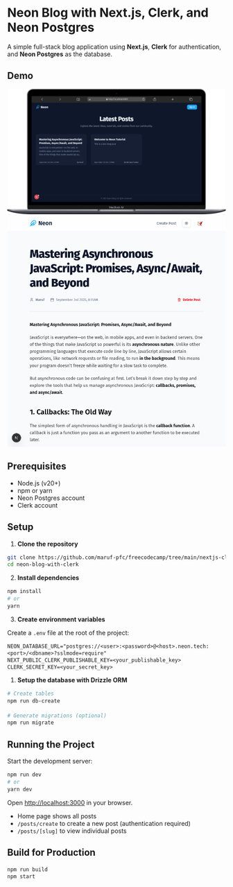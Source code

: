 # Neon Blog with Next.js, Clerk, and Neon Postgres

A simple full-stack blog application using **Next.js**, **Clerk** for authentication, and **Neon Postgres** as the database.

## Demo

![Home Page](./public/blogs-min.png)
![Post Page](./public/blog-min.png)

## Prerequisites

- Node.js (v20+)
- npm or yarn
- Neon Postgres account
- Clerk account

## Setup

1. **Clone the repository**

```bash
git clone https://github.com/maruf-pfc/freecodecamp/tree/main/nextjs-clerk-neon-fullstack-development/neon-blog-with-clerk
cd neon-blog-with-clerk
```

2. **Install dependencies**

```bash
npm install
# or
yarn
```

3. **Create environment variables**

Create a `.env` file at the root of the project:

```env
NEON_DATABASE_URL="postgres://<user>:<password>@<host>.neon.tech:<port>/<dbname>?sslmode=require"
NEXT_PUBLIC_CLERK_PUBLISHABLE_KEY=<your_publishable_key>
CLERK_SECRET_KEY=<your_secret_key>
```

1. **Setup the database with Drizzle ORM**

```bash
# Create tables
npm run db-create

# Generate migrations (optional)
npm run migrate
```

## Running the Project

Start the development server:

```bash
npm run dev
# or
yarn dev
```

Open [http://localhost:3000](http://localhost:3000) in your browser.

- Home page shows all posts
- `/posts/create` to create a new post (authentication required)
- `/posts/[slug]` to view individual posts

## Build for Production

```bash
npm run build
npm start
```
